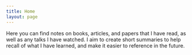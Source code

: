```yaml
---
title: Home
layout: page
---
```

Here you can find notes on books, articles, and papers that I have read, as well as any talks I have watched. I aim to create short summaries to help recall of what I have learned, and make it easier to reference in the future. 